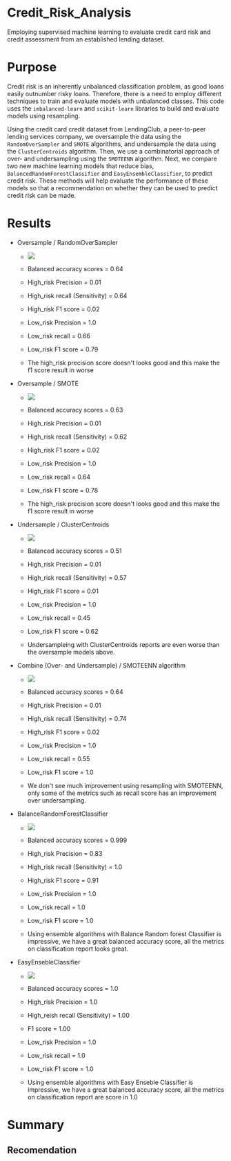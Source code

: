 # Credit_Risk_Analysis
Employing supervised machine learning to evaluate credit card risk and credit assessment from an established lending dataset.

# Purpose

Credit risk is an inherently unbalanced classification problem, as good loans easily outnumber risky loans. Therefore, there is a need to employ different techniques to train and evaluate models with unbalanced classes. This code uses the `imbalanced-learn` and `scikit-learn` libraries to build and evaluate models using resampling.

Using the credit card credit dataset from LendingClub, a peer-to-peer lending services company, we oversample the data using the `RandomOverSampler` and `SMOTE` algorithms, and undersample the data using the `ClusterCentroids` algorithm. Then, we use a combinatorial approach of over- and undersampling using the `SMOTEENN` algorithm. Next, we compare two new machine learning models that reduce bias, `BalancedRandomForestClassifier` and `EasyEnsembleClassifier`, to predict credit risk. These methods will help evaluate the performance of these models so that a recommendation on whether they can be used to predict credit risk can be made.

# Results

- Oversample / RandomOverSampler
    - ![](https://github.com/helen3121433/Credit_Risk_Analysis/blob/main/Resources/RandomOverSampler.PNG)

    - Balanced accuracy scores = 0.64
    - High_risk Precision = 0.01
    - High_risk recall (Sensitivity) = 0.64
    - High_risk F1 score = 0.02
    - Low_risk Precision = 1.0
    - Low_risk recall = 0.66
    - Low_risk F1 score = 0.79
    - The high_risk precision score doesn't looks good and this make the f1 score result in worse

    
- Oversample / SMOTE
    - ![](https://github.com/helen3121433/Credit_Risk_Analysis/blob/main/Resources/SMOTE.PNG)

    - Balanced accuracy scores = 0.63
    - High_risk Precision = 0.01
    - High_risk recall (Sensitivity) = 0.62
    - High_risk F1 score = 0.02
    - Low_risk Precision = 1.0
    - Low_risk recall = 0.64
    - Low_risk F1 score = 0.78
    - The high_risk precision score doesn't looks good and this make the f1 score result in worse

- Undersample / ClusterCentroids
    - ![](https://github.com/helen3121433/Credit_Risk_Analysis/blob/main/Resources/ClusterCentroids.PNG)

    - Balanced accuracy scores = 0.51
    - High_risk Precision = 0.01
    - High_risk recall (Sensitivity) = 0.57
    - High_risk F1 score = 0.01
    - Low_risk Precision = 1.0
    - Low_risk recall = 0.45
    - Low_risk F1 score = 0.62
    - Undersampleing with ClusterCentroids reports are even worse than the oversample models above. 

- Combine (Over- and Undersample) / SMOTEENN algorithm
    - ![](https://github.com/helen3121433/Credit_Risk_Analysis/blob/main/Resources/SMOTEENN.PNG)

    - Balanced accuracy scores = 0.64
    - High_risk Precision = 0.01
    - High_risk recall (Sensitivity) = 0.74
    - High_risk F1 score = 0.02
    - Low_risk Precision = 1.0
    - Low_risk recall = 0.55
    - Low_risk F1 score = 1.0
    - We don't see much improvement using resampling with SMOTEENN, only some of the metrics such as recall score has an improvement over undersampling.

- BalanceRandomForestClassifier
    - ![](https://github.com/helen3121433/Credit_Risk_Analysis/blob/main/Resources/BalanceRandomForestClassifier.PNG)

    - Balanced accuracy scores = 0.999
    - High_risk Precision = 0.83
    - High_risk recall (Sensitivity) = 1.0
    - High_risk F1 score = 0.91
    - Low_risk Precision = 1.0
    - Low_risk recall = 1.0
    - Low_risk F1 score = 1.0
    - Using ensemble algorithms with Balance Random forest Classifier is impressive, we have a great balanced accuracy score, all the metrics on classification report looks great.

- EasyEnsebleClassifier
    - ![](https://github.com/helen3121433/Credit_Risk_Analysis/blob/main/Resources/EasyEnsembleClassifier.PNG)

    - Balanced accuracy scores = 1.0
    - High_risk Precision = 1.0
    - High_reish recall (Sensitivity) = 1.00
    - F1 score = 1.00
    - Low_risk Precision = 1.0
    - Low_risk recall = 1.0
    - Low_risk F1 score = 1.0
    - Using ensemble algorithms with Easy Enseble Classifier is impressive, we have a great balanced accuracy score, all the metrics on classification report are score in 1.0

# Summary

## Recomendation